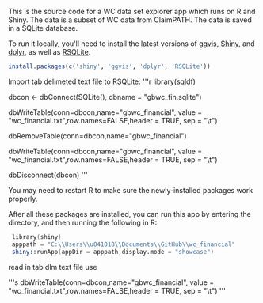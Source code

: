This is the source code for a WC data set explorer app which runs on R and Shiny. The data is a subset of WC data from ClaimPATH. The data is saved in a SQLite database.

To run it locally, you'll need to install the latest versions of [ggvis](http://ggvis.rstudio.com), [Shiny](http://shiny.rstudio.com), and [dplyr](https://github.com/hadley/dplyr), as well as [RSQLite](http://cran.r-project.org/web/packages/RSQLite/index.html).

```r
install.packages(c('shiny', 'ggvis', 'dplyr', 'RSQLite'))
```
Import tab delimeted text file to RSQLite:
'''r
library(sqldf)

dbcon <- dbConnect(SQLite(), dbname = "gbwc_fin.sqlite")

dbWriteTable(conn=dbcon,name="gbwc_financial", value = "wc_financial.txt",row.names=FALSE,header = TRUE, sep = "\t")

dbRemoveTable(conn=dbcon,name="gbwc_financial")

dbWriteTable(conn=dbcon,name="gbwc_financial", value = "wc_financial.txt",row.names=FALSE,header = TRUE, sep = "\t")

dbDisconnect(dbcon)
'''

You may need to restart R to make sure the newly-installed packages work properly.

After all these packages are installed, you can run this app by entering the directory, and then running the following in R:

```s
 library(shiny)
 apppath = "C:\\Users\\u041018\\Documents\\GitHub\\wc_financial"
 shiny::runApp(appDir = apppath,display.mode = "showcase")
```

read in tab dlm text file use

'''s
dbWriteTable(conn=dbcon,name="gbwc_financial", value = "wc_financial.txt",row.names=FALSE,header = TRUE, sep = "\t")
'''